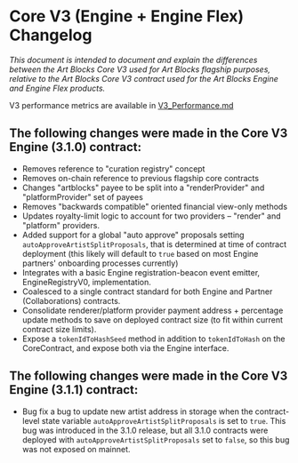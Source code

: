 # Core V3 (Engine + Engine Flex) Changelog

_This document is intended to document and explain the differences between the Art Blocks Core V3 used for Art Blocks flagship purposes, relative to the Art Blocks Core V3 contract used for the Art Blocks Engine and Engine Flex products._

V3 performance metrics are available in [V3_Performance.md](V3_Performance.md)

## The following changes were made in the Core V3 Engine (3.1.0) contract:

- Removes reference to "curation registry" concept
- Removes on-chain reference to previous flagship core contracts
- Changes "artblocks" payee to be split into a "renderProvider" and "platformProvider" set of payees
- Removes "backwards compatible" oriented financial view-only methods
- Updates royalty-limit logic to account for two providers – "render" and "platform" providers.
- Added support for a global "auto approve" proposals setting `autoApproveArtistSplitProposals`, that is determined at time of contract deployment (this likely will default to `true` based on most Engine partners' onboarding processes currently)
- Integrates with a basic Engine registration-beacon event emitter, EngineRegistryV0, implementation.
- Coalesced to a single contract standard for both Engine and Partner (Collaborations) contracts.
- Consolidate renderer/platform provider payment address + percentage update methods to save on deployed contract size (to fit within current contract size limits).
- Expose a `tokenIdToHashSeed` method in addition to `tokenIdToHash` on the CoreContract, and expose both via the Engine interface.

## The following changes were made in the Core V3 Engine (3.1.1) contract:

- Bug fix a bug to update new artist address in storage when the contract-level state variable `autoApproveArtistSplitProposals` is set to `true`. This bug was introduced in the 3.1.0 release, but all 3.1.0 contracts were deployed with `autoApproveArtistSplitProposals` set to `false`, so this bug was not exposed on mainnet.
